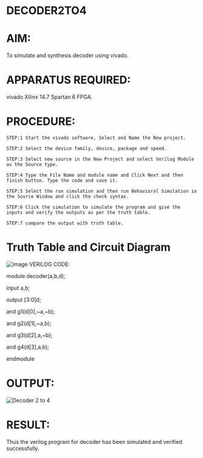 # DECODER2TO4
# AIM:
To simulate and synthesis decoder using vivado.

# APPARATUS REQUIRED:
vivado Xilinx 14.7 Spartan 6 FPGA.

# PROCEDURE:
```
STEP:1 Start the vivado software, Select and Name the New project.

STEP:2 Select the device family, device, package and speed.

STEP:3 Select new source in the New Project and select Verilog Module as the Source type.

STEP:4 Type the File Name and module name and Click Next and then finish button. Type the code and save it.

STEP:5 Select the run simulation and then run Behavioral Simulation in the Source Window and click the check syntax.

STEP:6 Click the simulation to simulate the program and give the inputs and verify the outputs as per the truth table.

STEP:7 compare the output with truth table.
```

# Truth Table and Circuit Diagram
![image](https://github.com/RESMIRNAIR/DECODER2TO4/assets/154305926/e565d523-f8b2-4e01-8888-0eed4d07ec24)
VERILOG CODE:

module decoder(a,b,d);

input a,b;

output [3:0]d;

and g1(d[0],~a,~b);

and g2(d[1],~a,b);

and g3(d[2],a,~b);

and g4(d[3],a,b);

endmodule

# OUTPUT:
![Decoder 2 to 4](https://github.com/RESMIRNAIR/DECODER2TO4/assets/165815233/95cd489f-d421-43ed-a5c2-fd9302252077)

# RESULT:
Thus the verilog program for decoder has been simulated and verified successfully.

